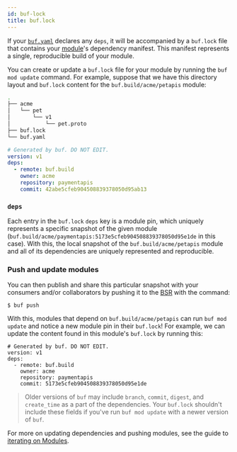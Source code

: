 ```yaml
---
id: buf-lock
title: buf.lock
---
```


If your [`buf.yaml`](buf-yaml.md) declares any `deps`, it will be accompanied by
a `buf.lock` file that contains your [module](../../bsr/overview.md#modules)'s
dependency manifest. This manifest represents a single, reproducible build of
your module.

You can create or update a `buf.lock` file for your module by running the
`buf mod update` command. For example, suppose that we have this directory
layout and `buf.lock` content for the `buf.build/acme/petapis` module:

```sh
.
├── acme
│   └── pet
│       └── v1
│           └── pet.proto
├── buf.lock
└── buf.yaml
```

```yaml title="buf.lock"
# Generated by buf. DO NOT EDIT.
version: v1
deps:
  - remote: buf.build
    owner: acme
    repository: paymentapis
    commit: 42abe5cfeb904508839378050d95ab13
```

### `deps`

Each entry in the `buf.lock` `deps` key is a module pin, which uniquely
represents a specific snapshot of the given module
(`buf.build/acme/paymentapis:5173e5cfeb904508839378050d95e1de` in this case).
With this, the local snapshot of the `buf.build/acme/petapis` module and all of
its dependencies are uniquely represented and reproducible.

### Push and update modules

You can then publish and share this particular snapshot with your consumers
and/or collaborators by pushing it to the [BSR](../../bsr/overview.md) with the
command:

```terminal
$ buf push
```

With this, modules that depend on `buf.build/acme/petapis` can run
`buf mod update` and notice a new module pin in their `buf.lock`! For example,
we can update the content found in this module's `buf.lock` by running this:

```title="buf.lock"
# Generated by buf. DO NOT EDIT.
version: v1
deps:
  - remote: buf.build
    owner: acme
    repository: paymentapis
    commit: 5173e5cfeb904508839378050d95e1de
```

> Older versions of `buf` may include `branch`, `commit`, `digest`, and
> `create_time` as a part of the dependencies. Your `buf.lock` shouldn't include
> these fields if you've run `buf mod update` with a newer version of `buf`.

For more on updating dependencies and pushing modules, see the guide to
[iterating on Modules](../../how-to/iterate-on-modules.md).
